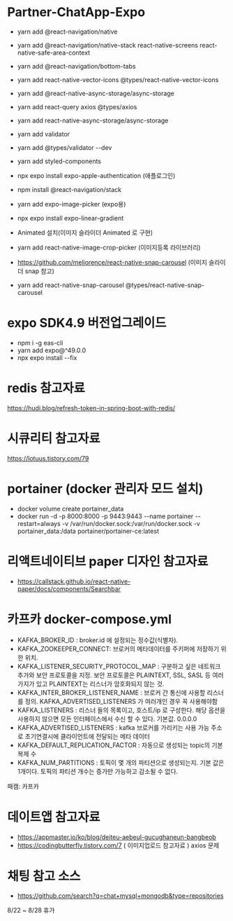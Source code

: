 # Partner-ChatApp-Expo


- yarn add @react-navigation/native 
- yarn add @react-navigation/native-stack react-native-screens react-native-safe-area-context
- yarn add @react-navigation/bottom-tabs
- yarn add react-native-vector-icons @types/react-native-vector-icons
- yarn add @react-native-async-storage/async-storage
- yarn add react-query axios @types/axios
- yarn add react-native-async-storage/async-storage
- yarn add validator
- yarn add @types/validator --dev
- yarn add styled-components 

- npx expo install expo-apple-authentication (애플로그인)
- npm install @react-navigation/stack

- yarn add expo-image-picker (expo용)

- npx expo install expo-linear-gradient

- Animated 설치(이미지 슬라이더 Animated 로 구현)

- yarn add react-native-image-crop-picker (이미지등록 라이브러리)
- https://github.com/meliorence/react-native-snap-carousel (이미지 슬라이더 snap 참고)
- yarn add react-native-snap-carousel @types/react-native-snap-carousel

# expo SDK4.9 버전업그레이드
- npm i -g eas-cli
- yarn add expo@^49.0.0
- npx expo install --fix


# redis 참고자료
https://hudi.blog/refresh-token-in-spring-boot-with-redis/

# 시큐리티 참고자료
https://lotuus.tistory.com/79


# portainer (docker 관리자 모드 설치)
 - docker volume create portainer_data
 - docker run -d -p 8000:8000 -p 9443:9443 --name portainer --restart=always -v /var/run/docker.sock:/var/run/docker.sock -v portainer_data:/data portainer/portainer-ce:latest


# 리액트네이티브 paper 디자인 참고자료
 - https://callstack.github.io/react-native-paper/docs/components/Searchbar

# 카프카 docker-compose.yml
 - KAFKA_BROKER_ID : broker.id 에 설정되는 정수값(식별자).
 - KAFKA_ZOOKEEPER_CONNECT: 브로커의 메타데이터를 주키퍼에 저장하기 위한 위치.
 - KAFKA_LISTENER_SECURITY_PROTOCOL_MAP : 구분하고 싶은 네트워크 추가와 보안 프로토콜을 지정. 보안 프로토콜은 PLAINTEXT, SSL, SASL 등 여러 가지가 있고 PLAINTEXT는 리스너가 암호화되지 않는 것.
 - KAFKA_INTER_BROKER_LISTENER_NAME : 브로커 간 통신에 사용할 리스너를 정의. KAFKA_ADVERTISED_LISTENERS 가 여러개인 경우 꼭 사용해야함
 - KAFKA_LISTENERS : 리스너 들의 목록이고, 호스트/ip 로 구성한다. 해당 옵션을 사용하지 않으면 모든 인터페이스에서 수신 할 수 있다. 기본값. 0.0.0.0
 - KAFKA_ADVERTISED_LISTENERS : kafka 브로커를 가리키는 사용 가능 주소로 초기연결시에 클라이언트에 전달되는 메타 데이터
 - KAFKA_DEFAULT_REPLICATION_FACTOR : 자동으로 생성되는 topic의 기본 복제 수
 - KAFKA_NUM_PARTITIONS : 토픽이 몇 개의 파티션으로 생성되는지. 기본 값은 1개이다. 토픽의 파티션 개수는 증가만 가능하고 감소될 수 없다.

패캠: 카프카

# 데이트앱 참고자료
- https://appmaster.io/ko/blog/deiteu-aebeul-gucughaneun-bangbeob
- https://codingbutterfly.tistory.com/7 ( 이미지업로드 참고자료 ) axios 문제


# 채팅 참고 소스
- https://github.com/search?q=chat+mysql+mongodb&type=repositories


8/22 ~ 8/28 휴가











